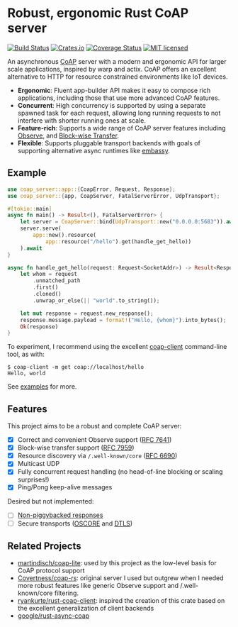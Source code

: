 # Robust, ergonomic Rust CoAP server

[![Build Status](https://github.com/jasta/coap-server-rs/workflows/Rust/badge.svg)](https://github.com/jasta/coap-server-rs/actions)
[![Crates.io](https://img.shields.io/crates/v/coap-server.svg)](https://crates.io/crates/coap-server)
[![Coverage Status](https://coveralls.io/repos/github/jasta/coap-server-rs/badge.svg?branch=main)](https://coveralls.io/github/jasta/coap-server-rs?branch=main)
[![MIT licensed](https://img.shields.io/badge/license-MIT-blue.svg)](https://github.com/tokio-rs/tokio/blob/master/LICENSE)

An asynchronous [CoAP](https://coap.technology/) server with a modern and
ergonomic API for larger scale applications, inspired by warp and actix.  CoAP
offers an excellent alternative to HTTP for resource constrained environments
like IoT devices.

* **Ergonomic**: Fluent app-builder API makes it easy to compose rich
  applications, including those that use more advanced CoAP features.
* **Concurrent**: High concurrency is supported by using a separate spawned
  task for each request, allowing long running requests to not interfere with
  shorter running ones at scale.
* **Feature-rich**: Supports a wide range of CoAP server features including
  [Observe](https://datatracker.ietf.org/doc/html/rfc7641), and [Block-wise
  Transfer](https://datatracker.ietf.org/doc/html/rfc7959).
* **Flexible**: Supports pluggable transport backends with goals of supporting
  alternative async runtimes like
  [embassy](https://github.com/embassy-rs/embassy).

## Example

```rust
use coap_server::app::{CoapError, Request, Response};
use coap_server::{app, CoapServer, FatalServerError, UdpTransport};

#[tokio::main]
async fn main() -> Result<(), FatalServerError> {
    let server = CoapServer::bind(UdpTransport::new("0.0.0.0:5683")).await?;
    server.serve(
        app::new().resource(
            app::resource("/hello").get(handle_get_hello))
    ).await
}

async fn handle_get_hello(request: Request<SocketAddr>) -> Result<Response, CoapError> {
    let whom = request
        .unmatched_path
        .first()
        .cloned()
        .unwrap_or_else(|| "world".to_string());

    let mut response = request.new_response();
    response.message.payload = format!("Hello, {whom}").into_bytes();
    Ok(response)
}
```

To experiment, I recommend using the excellent [coap-client](https://libcoap.net/doc/reference/develop/man_coap-client.html) command-line tool, as with:

```
$ coap-client -m get coap://localhost/hello
Hello, world
```

See [examples](https://github.com/jasta/coap-server-rs/tree/main/examples) for more.

## Features

This project aims to be a robust and complete CoAP server:

- [x] Correct and convenient Observe support ([RFC 7641](https://datatracker.ietf.org/doc/html/rfc7641))
- [x] Block-wise transfer support ([RFC 7959](https://datatracker.ietf.org/doc/html/rfc7959))
- [x] Resource discovery via `/.well-known/core` ([RFC 6690](https://datatracker.ietf.org/doc/html/rfc6690))
- [x] Multicast UDP
- [x] Fully concurrent request handling (no head-of-line blocking or scaling surprises!)
- [x] Ping/Pong keep-alive messages

Desired but not implemented:

- [ ] [Non-piggybacked responses](https://github.com/jasta/coap-server-rs/issues/4)
- [ ] Secure transports ([OSCORE](https://github.com/jasta/coap-server-rs/issues/5) and [DTLS](https://github.com/jasta/coap-server-rs/issues/6))

## Related Projects

- [martindisch/coap-lite](https://github.com/martindisch/coap-lite): used by
  this project as the low-level basis for CoAP protocol support
- [Covertness/coap-rs](https://github.com/Covertness/coap-rs): original server
  I used but outgrew when I needed more robust features like generic Observe
  support and /.well-known/core filtering.
- [ryankurte/rust-coap-client](https://raw.githubusercontent.com/ryankurte/rust-coap-client):
  inspired the creation of this crate based on the excellent generalization of
  client backends
- [google/rust-async-coap](https://github.com/google/rust-async-coap)
